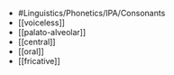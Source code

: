 - #Linguistics/Phonetics/IPA/Consonants
- [[voiceless]]
- [[palato-alveolar]]
- [[central]]
- [[oral]]
- [[fricative]]